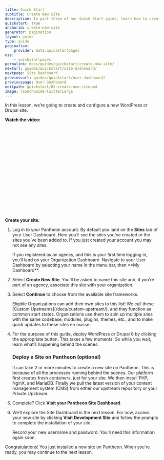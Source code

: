 ```yaml
---
title: Quick Start
subtitle: Create New Site
description: In part three of our Quick Start guide, learn how to create your new Pantheon site.
quickstart: true
anchorid: create-new-site
generator: pagination
layout: guide
type: guide
pagination:
    provider: data.quickstartpages
use:
    - quickstartpages
permalink: docs/guides/quickstart/create-new-site/
nexturl: guides/quickstart/site-dashboard/
nextpage: Site Dashboard
previousurl: guides/quickstart/user-dashboard/
previouspage: User Dashboard
editpath: quickstart/03-create-new-site.md
image: launchGuide-twitterLarge
---
```

In this lesson, we’re going to create and configure a new WordPress or Drupal site.

**Watch the video:**

<div class="panel panel-drop panel-guide">
<script src="//fast.wistia.com/embed/medias/6fvbeowg58.jsonp" async></script><script src="//fast.wistia.com/assets/external/E-v1.js" async></script><div class="wistia_responsive_padding" style="padding:56.25% 0 0 0;position:relative;"><div class="wistia_responsive_wrapper" style="height:100%;left:0;position:absolute;top:0;width:100%;"><div class="wistia_embed wistia_async_6fvbeowg58 videoFoam=true" style="height:100%;width:100%">&nbsp;</div></div></div>
</div>

**Create your site:**

1. Log in to your Pantheon account. By default you land on the **Sites** tab of your User Dashboard. Here you’ll see the sites you’ve created or the sites you’ve been added to. If you just created your account you may not see any sites.

    <Alert title="Note" type="info">
    If you registered as an agency, and this is your first time logging in, you’ll land on your Organization Dashboard. Navigate to your User Dashboard by selecting your name in the menu bar, then **My Dashboard**.
    </p></Alert>

2. Select **<span class="glyphicons glyphicons-plus" aria-hidden="true"></span> Create New Site**. You’ll be asked to name this site and, if you’re part of an agency, associate this site with your organization.

3. Select **Continue** to choose from the available site frameworks.

    <Alert title="Note" type="info">
    Eligible Organizations can add their own sites to this list! We call these [Custom Upstreams](/docs/custom-upstream/), and they function as common start states. Organizations use them to spin up multiple sites with the same codebase, modules, plugins, themes, etc., and to make quick updates to these sites en masse.
    </Alert>

4. For the purpose of this guide, deploy WordPress or Drupal 8 by clicking the appropriate button. This takes a few moments. So while you wait, learn what’s happening behind the scenes:

    <div class="panel panel-drop panel-guide" id="accordion">
      <div class="panel-heading panel-drop-heading">
         <a class="accordion-toggle panel-drop-title collapsed" data-toggle="collapse" data-parent="#accordion" data-proofer-ignore data-target="#understand-deploy"><h3 class="panel-title panel-drop-title" style="cursor:pointer;"><span style="line-height:.9" class="glyphicons glyphicons-lightbulb"></span> Deploy a Site on Pantheon (optional)</h3></a>
       </div>
       <div id="understand-deploy" class="collapse">
         <div class="panel-inner" markdown="1">
          It can take 2 or more minutes to create a new site on Pantheon. This is because of all the processes running behind the scenes. Our platform first creates fresh containers, just for your site. We then install PHP, NginX, and MariaDB. Finally we pull the latest version of your content management system (CMS) from either our upstream repository or your Private Upstream.
        </div>
       </div>
     </div>

5. Complete? Click **Visit your Pantheon Site Dashboard**.

6. We’ll explore the Site Dashboard in the next lesson. For now, access your new site by clicking **<span class="glyphicons glyphicons-new-window-alt" aria-hidden="true"></span> Visit Development Site** and follow the prompts to complete the installation of your site.

    <Alert title="Note" type="info">
    Record your new username and password. You’ll need this information again soon.
    </Alert>

Congratulations! You just installed a new site on Pantheon. When you're ready, you may continue to the next lesson.
